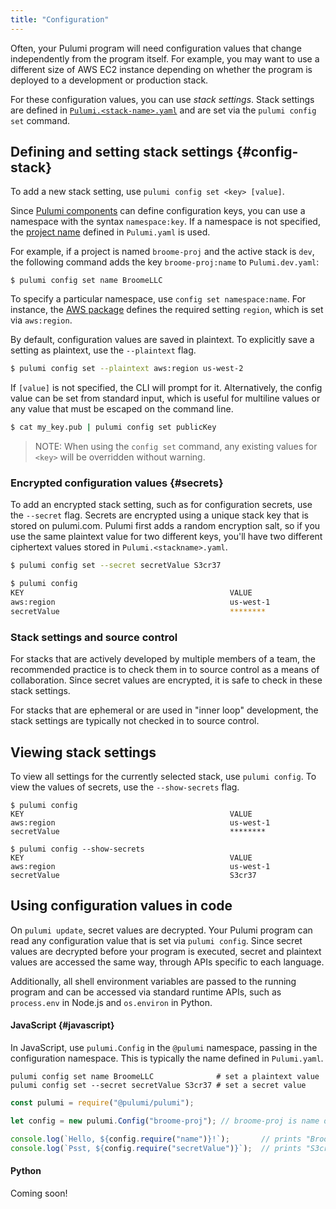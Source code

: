 ```yaml
---
title: "Configuration"
---
```


Often, your Pulumi program will need configuration values that change independently from the program itself. For example, you may want to use a different size of AWS EC2 instance depending on whether the program is deployed to a development or production stack. 

For these configuration values, you can use _stack settings_. Stack settings are defined in [`Pulumi.<stack-name>.yaml`] and are set via the `pulumi config set` command. 

## Defining and setting stack settings {#config-stack}

To add a new stack setting, use `pulumi config set <key> [value]`. 

Since [Pulumi components](../tour/advanced-components.html) can define configuration keys, you can use a namespace with the syntax  `namespace:key`. If a namespace is not specified, the [project name] defined in `Pulumi.yaml` is used. 

For example, if a project is named `broome-proj` and the active stack is `dev`, the following command adds the key  `broome-proj:name` to `Pulumi.dev.yaml`:

```
$ pulumi config set name BroomeLLC
```

To specify a particular namespace, use `config set namespace:name`. For instance, the [AWS package](./aws.html) defines the required setting `region`, which is set via `aws:region`.

By default, configuration values are saved in plaintext. To explicitly save a setting as plaintext, use the `--plaintext` flag.

```bash
$ pulumi config set --plaintext aws:region us-west-2
```

If `[value]` is not specified, the CLI will prompt for it. Alternatively, the config value can be set from standard input, which is useful for multiline values or any value that must be escaped on the command line. 

```bash
$ cat my_key.pub | pulumi config set publicKey
```

> NOTE: When using the `config set` command, any existing values for `<key>` will be overridden without warning. 

### Encrypted configuration values {#secrets}

To add an encrypted stack setting, such as for configuration secrets, use the `--secret` flag. Secrets are encrypted using a unique stack key that is stored on pulumi.com. Pulumi first adds a random encryption salt, so if you use the same plaintext value for two different keys, you'll have two different ciphertext values stored in  `Pulumi.<stackname>.yaml`.

```bash
$ pulumi config set --secret secretValue S3cr37

$ pulumi config
KEY                                              VALUE                                           
aws:region                                       us-west-1                                       
secretValue                                      ********                                        
```

### Stack settings and source control

For stacks that are actively developed by multiple members of a team, the recommended practice is to check them in to source control as a means of collaboration. Since secret values are encrypted, it is safe to check in these stack settings.

For stacks that are ephemeral or are used in "inner loop" development, the stack settings are typically not checked in to source control.

## Viewing stack settings

To view all settings for the currently selected stack, use `pulumi config`. To view the values of secrets, use the `--show-secrets` flag.

```
$ pulumi config
KEY                                              VALUE                                           
aws:region                                       us-west-1                                       
secretValue                                      ********                                        
```

```
$ pulumi config --show-secrets
KEY                                              VALUE                                           
aws:region                                       us-west-1                                       
secretValue                                      S3cr37                                          
```

## Using configuration values in code

On `pulumi update`, secret values are decrypted. Your Pulumi program can read any configuration value that is set via `pulumi config`. Since secret values are decrypted before your program is executed, secret and plaintext values are accessed the same way, through APIs specific to each language.

Additionally, all shell environment variables are passed to the running program and can be accessed via standard runtime APIs, such as `process.env` in Node.js and `os.environ` in Python.

#### JavaScript {#javascript}

In JavaScript, use `pulumi.Config` in the `@pulumi` namespace, passing in the configuration namespace. This is typically  the name defined in `Pulumi.yaml`.

```
pulumi config set name BroomeLLC              # set a plaintext value
pulumi config set --secret secretValue S3cr37 # set a secret value
```

```javascript
const pulumi = require("@pulumi/pulumi");

let config = new pulumi.Config("broome-proj"); // broome-proj is name defined in Pulumi.yaml

console.log(`Hello, ${config.require("name")}!`);	    // prints "BroomeLLC"
console.log(`Psst, ${config.require("secretValue")}`);  // prints "S3cr37"
```

#### Python

<!-- TODO add Python example -->

Coming soon!

<!-- MARKDOWN LINKS -->

[`Pulumi.<stack-name>.yaml`]: ./project.html#stack-settings-file
[project name]: ./project.html#project-name
[AWS package]: ./aws.html
